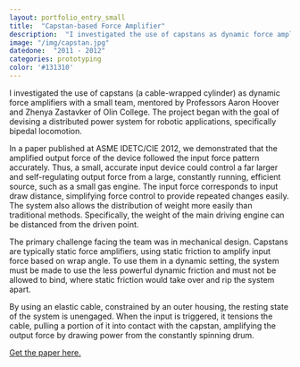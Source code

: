 ```yaml
---
layout: portfolio_entry_small
title:  "Capstan-based Force Amplifier"
description:  "I investigated the use of capstans as dynamic force amplifiers with a small team.  In a paper published at ASME IDETC/CIE 2012, we demonstrated a system utilizing an elastic cable constrained by an outer housing.  For a properly tuned system, the amplified output force followed a given input pattern accurately.  The system shows promise in certain applications where weight distribution is key.  "
image: "/img/capstan.jpg"
datedone:  "2011 - 2012"
categories: prototyping
color: '#131310'
---
```


I investigated the use of capstans (a cable-wrapped cylinder) as dynamic force amplifiers with a small team, mentored by Professors Aaron Hoover and Zhenya Zastavker of Olin College.  The project began with the goal of devising a distributed power system for robotic applications, specifically bipedal locomotion.  

In a paper published at ASME IDETC/CIE 2012, we demonstrated that the amplified output force of the device followed the input force pattern accurately.  Thus, a small, accurate input device could control a far larger and self-regulating output force from a large, constantly running, efficient source, such as a small gas engine.  The input force corresponds to input draw distance, simplifying force control to provide repeated changes easily.  The system also allows the distribution of weight more easily than traditional methods.  Specifically, the weight of the main driving engine can be distanced from the driven point.  

The primary challenge facing the team was in mechanical design.  Capstans are typically static force amplifiers, using static friction to amplify input force based on wrap angle.  To use them in a dynamic setting, the system must be made to use the less powerful dynamic friction and must not be allowed to bind, where static friction would take over and rip the system apart.  

By using an elastic cable, constrained by an outer housing, the resting state of the system is unengaged.  When the input is triggered, it tensions the cable, pulling a portion of it into contact with the capstan, amplifying the output force by drawing power from the constantly spinning drum.  

[Get the paper here.](/files/Capstan_IDETC.pdf)
